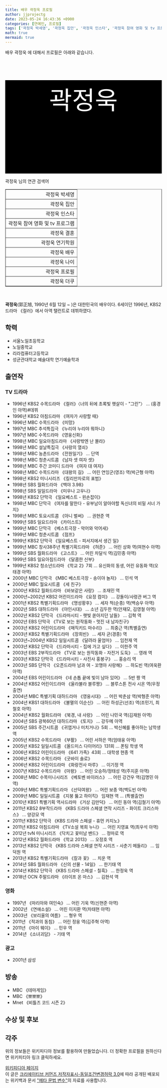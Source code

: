```yaml
---
title: 배우 곽정욱 프로필
author: jjprojectg
date: 2023-05-24 16:43:36 +0900
categories: [연예인, 프로필]
tags: ['곽정욱 박세영', '곽정욱 집안', '곽정욱 인스타', '곽정욱 참여 영화 및 tv 프로그램', '곽정욱 결혼', '곽정욱 연기학원', '곽정욱 배우', '곽정욱 나이', '곽정욱 프로필', '곽정욱 더쿠']
math: true
mermaid: true
---
```


<p>
배우 곽정욱 에 대해서  프로필은 아래와 같습니다. 
</p>
<div class="textimage_container" style="background-color:black ; width:100%; height:300px; ">
  <p style=" color: white; text-align: center;font-size:80">곽정욱</p>
</div>
<p>
 곽정욱 님의 연관 검색어
</p>
<table  border="1" class="dataframe"> <tr style="text-align: right;"> <td> 곽정욱 박세영 </td></tr> <tr style="text-align: right;"> <td> 곽정욱 집안 </td></tr> <tr style="text-align: right;"> <td> 곽정욱 인스타 </td></tr> <tr style="text-align: right;"> <td> 곽정욱 참여 영화 및 tv 프로그램 </td></tr> <tr style="text-align: right;"> <td> 곽정욱 결혼 </td></tr> <tr style="text-align: right;"> <td> 곽정욱 연기학원 </td></tr> <tr style="text-align: right;"> <td> 곽정욱 배우 </td></tr> <tr style="text-align: right;"> <td> 곽정욱 나이 </td></tr> <tr style="text-align: right;"> <td> 곽정욱 프로필 </td></tr> <tr style="text-align: right;"> <td> 곽정욱 더쿠 </td></tr></table>
<br />
<p><span></span>
</p>
<p><b>곽정욱</b>(郭正旭, 1990년 6월 12일 ~ )은 대한민국의 배우이다. 6세이던 1996년, KBS2 드라마 《컬러》에서 아역 탤런트로 데뷔하였다.
</p>

<h2>학력</h2>
<ul><li>서울노일초등학교</li>
<li>노일중학교</li>
<li>리라컴퓨터고등학교</li>
<li>성균관대학교 예술대학 연기예술학과</li></ul>

<h2>출연작</h2>
<h3>TV 드라마</h3>
<ul><li>1996년 KBS2 수목드라마 《컬러》〈너의 뒤에 초록빛 햇살이 - "그린"〉 ... (홍경인 아역)#데뷔</li>
<li>1996년 KBS2 아침드라마 《여자가 사랑할 때》</li>
<li>1996년 MBC 수목드라마 《미망》</li>
<li>1997년 MBC 추석특집극 《누리야 누리야 뭐하니》</li>
<li>1997년 MBC 수목드라마 《영웅신화》</li>
<li>1998년 MBC 일요아침드라마 《사랑밖엔 난 몰라》</li>
<li>1998년 MBC 설날특집극 《사랑의 열쇠》</li>
<li>1998년 MBC 농촌드라마 《전원일기》 ... 단역</li>
<li>1998년 MBC 청춘시트콤 《남자 셋 여자 셋》</li>
<li>1998년 MBC 주간 코미디 드라마 《여자 대 여자》</li>
<li>1998년 MBC 수목드라마 《대왕의 길》 ... 어린 연잉군(영조) 역(박근형 아역)</li>
<li>1998년 KBS2 미니시리즈 《킬리만자로의 표범》</li>
<li>1998년 SBS 월화드라마 《백야 3.98》</li>
<li>1998년 SBS 일일드라마 《미우나 고우나》</li>
<li>1998년 KBS2 단막극 《일요베스트 - 왼손잡이》</li>
<li>1998년 MBC 단막극 《여자를 말한다 - 유부남이 알아야할 독신녀의 비밀 서너 가지》</li>
<li>1998년 MBC 토요시트콤 《아니 벌써》 ... 권현준 역</li>
<li>1999년 SBS 일요드라마 《카이스트》</li>
<li>1999년 MBC 단막극 《베스트극장 - 악어와 악어새》</li>
<li>1999년 MBC 청춘시트콤 《점프》</li>
<li>1999년 KBS2 단막극 《일요베스트 - 피서지에서 생긴 일》</li>
<li>1999년 MBC 창사38주년 특별기획드라마 《허준》 ... 어린 상화 역(여현수 아역)</li>
<li>1999년 SBS 월화드라마 《고스트》 ... 어린 차달식 역(김민종 아역)</li>
<li>1999년 SBS 일요아침드라마 《달콤한 신부》</li>
<li>1999년 KBS2 청소년드라마 《학교 2》7회 ... 유신화의 동생, 어린 유동화 역(오태경 아역)</li>
<li>2000년 MBC 단막극 《MBC 베스트극장 - 송이야 놀자》 ... 민석 역</li>
<li>2000년 MBC 월요시트콤 《세 친구》</li>
<li>2000년 KBS2 월화드라마 《바보같은 사랑》 ... 조재민 역</li>
<li>2000년~2002년 KBS2 어린이드라마 《요정 컴미》 ... 강돌이/사령관 버그 역</li>
<li>2001년 KBS2 특별기획드라마 《명성황후》 ... 세자 척(순종) 역(백승우 아역)</li>
<li>2002년 SBS 대하드라마 《야인시대》 ... 소년 김두한 역(안재모, 김영철 아역)</li>
<li>2002년 KBS2 단막극 《드라마시티 - 햇빛 쏟아지던 날들》 ... 김혁 역</li>
<li>2002년 EBS 단막극 《TV로 보는 원작동화 - 멋진 내 남자친구》</li>
<li>2003년 KBS2 어린이드라마 《매직키드 마수리》 ... 최중근 역(특별출연)</li>
<li>2003년 KBS2 특별기획드라마 《장희빈》 ... 세자 균(경종) 역</li>
<li>2003년~2004년 KBS2 일일시트콤 《달려라 울엄마》 ... 임천재 역</li>
<li>2003년 KBS2 단막극 《드라마시티 - 집에 가고 싶다》 ... 이한주 역</li>
<li>2003년 EBS 2부작드라마 《TV로 보는 원작동화 - 자전거 도둑》 ... 영래 역</li>
<li>2003년 KBS2 단막극 《드라마시티 - 사진사 홍봉구》 ... 홍승리 역</li>
<li>2003년 SBS 단막극 《오픈드라마 남과 여 - 꼬맹아 사랑해》 ... 하도빈 역(여욱환 아역)</li>
<li>2004년 EBS 어린이드라마 《네 손톱 끝에 빛이 남아 있어》 ... 5반 짱 역</li>
<li>2004년 KBS2 어린이드라마 《울라불라 블루짱》 ... 블루스톤 전사 시온 역(우정출연)</li>
<li>2004년 MBC 특별기획 대하드라마 《영웅시대》 ... 어린 박춘삼 역(박형준 아역)</li>
<li>2004년 KBS1 대하드라마 《불멸의 이순신》 ... 어린 하성군(선조) 역(조민기, 최철호 아역)</li>
<li>2004년 KBS2 월화드라마 《북경, 내 사랑》 ... 어린 나민국 역(김재원 아역)</li>
<li>2004년 SBS 광복60년 대하드라마 《토지》 ... 강두메 아역</li>
<li>2005년 SBS 주간시트콤 《귀엽거나 미치거나》5회 ... 박신혜를 좋아하는 남학생 역</li>
<li>2005년 KBS2 수목드라마 《부활》 ... 어린 서하은 역(엄태웅 아역)</li>
<li>2005년 KBS2 일일시트콤 《올드미스 다이어리》131회 ... 폰팅 학생 역</li>
<li>2006년 KBS2 어린이드라마 《641 가족》43회 ... 대학생 현종 역</li>
<li>2006년 KBS2 수목드라마 《굿바이 솔로》</li>
<li>2006년 KBS2 어린이드라마 《화랑전사 마루》 ... 이기정 역</li>
<li>2007년 KBS2 수목드라마 《마왕》 ... 어린 오승하/정태성 역(주지훈 아역)</li>
<li>2008년 MBC 수목미니시리즈 《베토벤 바이러스》 ... 어린 강건우 역(김명민 아역)</li>
<li>2009년 MBC 특별기획드라마 《선덕여왕》 ... 어린 보종 역(백도빈 아역)</li>
<li>2009년 MBC 일일시트콤 《지붕 뚫고 하이킥》 임재현 역 ... (특별출연)</li>
<li>2010년 KBS1 특별기획 역사드라마 《거상 김만덕》 ... 어린 동아 역(김철기 아역)</li>
<li>2011년 KBS2 8부작드라마 《KBS 드라마 스페셜 연작 시리즈 - 화이트 크리스마스》 ... 양강모 역</li>
<li>2011년 KBS2 단막극 《KBS 드라마 스페셜 - 휴먼 카지노》</li>
<li>2011년 KBS2 아침드라마 《TV소설 복희 누나》 ... 어린 지영표 역(최우석 아역)</li>
<li>2012년 tvN 미니시리즈 《닥치고 꽃미남 밴드》 ... 정마로 역</li>
<li>2012년 KBS2 월화드라마 《학교 2013》 ... 오정호 역</li>
<li>2013년 KBS2 단막극 《KBS 드라마 스페셜 연작 시리즈 - 사춘기 메들리》 ... 임덕원 역</li>
<li>2013년 KBS2 특별기획드라마 《칼과 꽃》 ... 치운 역</li>
<li>2014년 SBS 월화드라마 《신의 선물 - 14일》 ... 한기태 역</li>
<li>2014년 KBS2 단막극 《KBS 드라마 스페셜 - 칠흑》 ... 한정욱 역</li>
<li>2018년 OCN 주말드라마 《라이프 온 마스》 ... 김현석 역</li></ul>

<h3>영화</h3>
<ul><li>1997년 《마리아와 여인숙》 ... 어린 기욱 역(신현준 아역)</li>
<li>2002년 《연애소설》 ... 어린 이지환 역(차태현 아역)</li>
<li>2003년 《보리울의 여름》 ... 형우 역</li>
<li>2011년 《적과의 동침》 ... 어린 정웅 역(김주혁 아역)</li>
<li>2011년 《마이 웨이》 ... 민우 역</li>
<li>2014년 《소녀괴담》 - 기태 역</li></ul>

<h3>광고</h3>
<ul><li>2001년 삼성</li></ul>

<h2>방송</h2>
<ul><li>MBC 《테마게임》</li>
<li>MBC 《뽀뽀뽀》</li>
<li>Mnet 《비틀즈 코드 시즌 2》</li></ul>

<h2>수상 및 후보</h2>
<h2>각주</h2>
<p>
위의 정보들은 위키피디아 정보를 활용하여 만들었습니다. 
더 정확한 프로필을 원하신다면 위키피티아 링크 클릭하세요. 
</p>
<a href="https://ko.wikipedia.org/wiki/곽정욱" >위키피디아 페이지 </a>


<footer>
이 글은 <a href="https://creativecommons.org/licenses/by-sa/3.0/">크리에이티브 커먼즈 저작자표시-동일조건변경허락 3.0</a>에 따라 공개된 배포되는 위키백과 문서 <a href="https://ko.wikipedia.org/wiki/메타_문법_변수">"메타 문법 변수"</a>의 자료를 사용합니다.
</footer>
